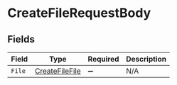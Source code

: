 # CreateFileRequestBody


## Fields

| Field                                                       | Type                                                        | Required                                                    | Description                                                 |
| ----------------------------------------------------------- | ----------------------------------------------------------- | ----------------------------------------------------------- | ----------------------------------------------------------- |
| `File`                                                      | [CreateFileFile](../../models/operations/CreateFileFile.md) | :heavy_minus_sign:                                          | N/A                                                         |